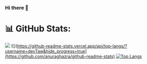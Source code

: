 ### Hi there 👋

<!--
**devtaw/devTaw** is a ✨ _special_ ✨ repository because its `README.md` (this file) appears on your GitHub profile.

Here are some ideas to get you started:

- 🔭 I’m currently working on ...
- 🌱 I’m currently learning ...
- 👯 I’m looking to collaborate on ...
- 🤔 I’m looking for help with ...
- 💬 Ask me about ...
- 📫 How to reach me: ...
- 😄 Pronouns: ...
- ⚡ Fun fact: ...
-->
# 📊 GitHub Stats:
![](https://github-readme-stats.vercel.app/api/top-langs/?username=devTaw&theme=radical&hide_border=true&include_all_commits=false&count_private=false&layout=compact)
![](https://github-readme-stats.vercel.app/api/top-langs/?username=devTaw&hide_progress=true](https://github.com/anuraghazra/github-readme-stats)
[![Top Langs](https://github-readme-stats.vercel.app/api/top-langs/?username=devTawa&hide_progress=true)](https://github.com/devtaw/devTaw)
